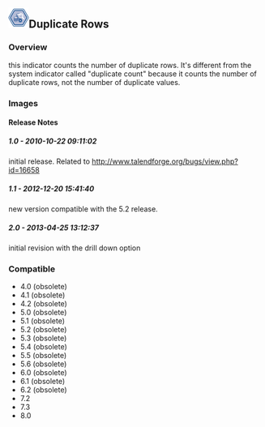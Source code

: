 ## <img src='./logo.jpg' width='40' height='40'>Duplicate Rows

### Overview
this indicator counts the number of duplicate rows. 
It's different from the system indicator called "duplicate count" because it counts the number of duplicate rows, not the number of duplicate values. 
### Images




#### Release Notes

##### 1.0 - 2010-10-22 09:11:02
initial release. 
Related to http://www.talendforge.org/bugs/view.php?id=16658
##### 1.1 - 2012-12-20 15:41:40
new version compatible with the 5.2 release.
##### 2.0 - 2013-04-25 13:12:37
initial revision with the drill down option
### Compatible
 -  4.0 (obsolete)
 -   4.1 (obsolete)
 -   4.2 (obsolete)
 -   5.0 (obsolete)
 -   5.1 (obsolete)
 -   5.2 (obsolete)
 -   5.3 (obsolete)
 -   5.4 (obsolete)
 -   5.5 (obsolete)
 -   5.6 (obsolete)
 -   6.0 (obsolete)
 -   6.1 (obsolete)
 -   6.2 (obsolete)
 - 7.2
 - 7.3
 - 8.0